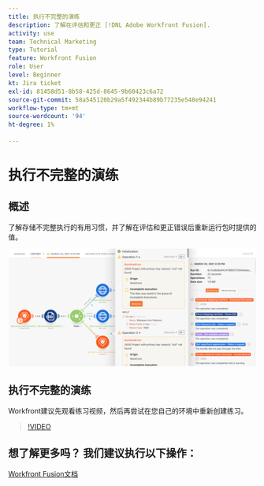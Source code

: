 ```yaml
---
title: 执行不完整的演练
description: 了解在评估和更正 [!DNL Adobe Workfront Fusion].
activity: use
team: Technical Marketing
type: Tutorial
feature: Workfront Fusion
role: User
level: Beginner
kt: Jira ticket
exl-id: 81458d51-8b58-425d-8645-9b60423c6a72
source-git-commit: 58a545120b29a5f492344b89b77235e548e94241
workflow-type: tm+mt
source-wordcount: '94'
ht-degree: 1%

---
```


# 执行不完整的演练

## 概述

了解存储不完整执行的有用习惯，并了解在评估和更正错误后重新运行包时提供的值。

![处理错误的方案的图像](assets/troubleshooting-and-error-handling-8.png)

## 执行不完整的演练

Workfront建议先观看练习视频，然后再尝试在您自己的环境中重新创建练习。

>[!VIDEO](https://video.tv.adobe.com/v/335308/?quality=12)

## 想了解更多吗？ 我们建议执行以下操作：

[Workfront Fusion文档](https://experienceleague.adobe.com/docs/workfront/using/adobe-workfront-fusion/workfront-fusion-2.html?lang=en)
